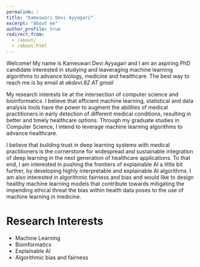 ```yaml
---
permalink: /
title: "Kameswari Devi Ayyagari"
excerpt: "About me"
author_profile: true
redirect_from: 
  - /about/
  - /about.html
---
```


Welcome! My name is Kameswari Devi Ayyagari and I am an aspiring PhD candidate interested in studying and leaveraging machine learning algorithms to advance biology, medicine and healthcare. The best way to reach me is by email at *akdevi.92 AT gmail*

My research interests lie at the intersection of computer science and bioinformatics. I believe that efficient machine learning, statistical and data analysis tools have the power to augment the abilities of medical practitioners in early detection of different medical conditions, resulting in better and timely healthcare options. Through my graduate studies in Computer Science, I intend to leverage machine learning algorithms to advance healthcare. 

I believe that building trust in deep learning systems with medical practitioners is the cornerstone for widespread and sustainable integration of deep learning in the next generation of healthcare applications. To that end, I am interested in pushing the frontiers of explainable AI a little bit further, by developing highly interpretable and explainable AI algorithms. I am also interested in algorithmic fairness and bias and would like to design healthy machine learning models that contribute towards mitigating the impending ethical threat the bias within health data poses to the use of machine learning in medicine.


# Research Interests
- Machine Learning
- Bioinformatics
- Explainable AI
- Algorithmic bias and fairness
